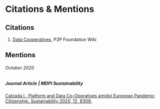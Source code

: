 # Citations & Mentions

## Citations 

1. [Data Cooperatives](https://wiki.p2pfoundation.net/Data_Cooperatives), P2P Foundation Wiki

## Mentions


###### October 2020

##### Journal Article | **MDPI Sustainability**

  
[Calzada I., Platform and Data Co-Operatives amidst European Pandemic Citizenship. Sustainability 2020, 12, 8309.](https://www.mdpi.com/2071-1050/12/20/8309#cite)
